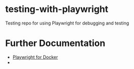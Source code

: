 # testing-with-playwright
Testing repo for using Playwright for debugging and testing


# Further Documentation
- [Playwright for Docker](https://playwright.dev/python/docs/)
- 
